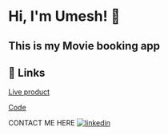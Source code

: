 # Hi, I'm Umesh! 👋


## This is my Movie booking app



## 🔗 Links

[Live product](https://umeshdhariwal.github.io/movie-booking/) 

[Code](https://github.com/UmeshDhariwal/movie-booking) 


CONTACT ME HERE [![linkedin](https://img.shields.io/badge/linkedin-0A66C2?style=for-the-badge&logo=linkedin&logoColor=white)](https://www.linkedin.com/in/umesh-dhariwal-1724292b8/)



